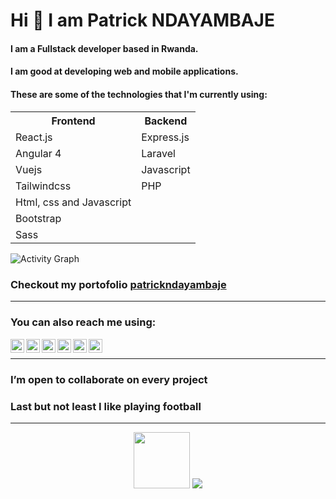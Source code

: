 <h1>Hi 👋 I am Patrick NDAYAMBAJE</h1>
<h4>I am a Fullstack developer based in Rwanda.<h4>
<h4>I am good at developing web and mobile applications.</h4>
<h4>These are some of the technologies that I'm currently using: </h4> 
<table>
<tr>
<th>Frontend</th>
<th>Backend</th>
</tr>
<tr>
<td>React.js</td>
<td>Express.js</td>
</tr>
<tr>
<td>Angular 4</td>
<td>Laravel</td>
</tr>
<tr><td>Vuejs</td>
<td>Javascript</td>
<tr>
<tr>
<td>Tailwindcss</td>
<td>PHP                 </td>
<tr>
<tr><td>Html, css and Javascript</td>
<td></td>
<tr>
<tr>
<td>Bootstrap</td>
<td></td>
</tr>
<tr><td>Sass</td>
<td></td>
<tr>
</table>

![Activity Graph](https://activity-graph.herokuapp.com/graph?username=patrick-n4&theme=github&hide_border=true&bg_color=0d1117&area_color=1f6fea&line=38d252&point=1f6fea&color=fefefe)
<h3>Checkout my portofolio <a href="https://www.patrickndayambaje.me" target="_blank">patrickndayambaje</a></h3>
<hr>
<h3> You can also reach me using: </h3>
<a target="_blank" href="https://www.linkedin.com/in/ndayambaje-patrick-90737022b/">
  <img align="left" alt="LinkdeIN" width="22px" src="https://cdn.jsdelivr.net/npm/simple-icons@v3/icons/linkedin.svg" />
</a>
<a target="_blank" href="https://api.whatsapp.com/send?phone=250786267979">
  <img align="left" alt="Whatsapp" width="22px" src="https://cdn.jsdelivr.net/npm/simple-icons@v3/icons/whatsapp.svg" />
</a>
<a target="_blank" href="https://www.instagram.com/patrickndayambaje1/">
  <img align="left" alt="Instagram" width="22px" src="https://cdn.jsdelivr.net/npm/simple-icons@v3/icons/instagram.svg" />
</a>
<a target="_blank" href="https://dev.to/patrickn4">
  <img align="left" alt="Devto" width="22px" src="https://cdn.jsdelivr.net/npm/simple-icons@v3/icons/dev-dot-to.svg" />
</a>
<a target="_blank" href="mailto:patrickndayambaje4@gmail.com">
  <img align="left" alt="Gmail" width="22px" src="https://cdn.jsdelivr.net/npm/simple-icons@v3/icons/gmail.svg" />
</a>
<a target="_blank" href="https://www.facebook.com/profile.php?id=100076022093184">
  <img align="left" alt="Facebook" width="22px" src="https://cdn.jsdelivr.net/npm/simple-icons@v3/icons/facebook.svg" />
</a>
<br>
<hr>
<h3>I’m open to collaborate on every project</h3>
<h3>Last but not least I like playing football</h3>
<hr>  

<div align="center">
<img src="https://www.patrickndayambaje.me/logo.svg" width="90" height="90">
<img src="https://raw.githubusercontent.com/patrick-n4/portofolio/a541f64b5b8c2fd167d74a3a8d46de9b1c4f6032/public/waves.svg?token=AXJMSVSBNEW2AIXJKKS4X3DCZZOXS" >
</div>
<!--
**patrick-n4/patrick-n4** is a ✨ _special_ ✨ repository because its `README.md` (this file) appears on your GitHub profile.

Here are some ideas to get you started:

- 🔭 I’m currently working on ...
- 🌱 I’m currently learning ...
- 👯 I’m looking to collaborate on ...
- 🤔 I’m looking for help with ...
- 💬 Ask me about ...
- 📫 How to reach me: ...
- 😄 Pronouns: ...
- ⚡ Fun fact: ...
-->

<!--
**patrick-n4/patrick-n4** is a ✨ _special_ ✨ repository because its `README.md` (this file) appears on your GitHub profile.

Here are some ideas to get you started:

- 🔭 I’m currently working on ...
- 🌱 I’m currently learning ...
- 👯 I’m looking to collaborate on ...
- 🤔 I’m looking for help with ...
- 💬 Ask me about ...
- 📫 How to reach me: ...
- 😄 Pronouns: ...
- ⚡ Fun fact: ...
-->
